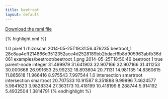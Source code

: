 ```yaml
---
title: beetroot
layout: default
---
```


[Download the rsml file](/images/examples/beetroot_1.rsml)

{% highlight xml %}
<?xml version="1.0" encoding="UTF-8"?>
<rsml xmlns:po="http://www.plantontology.org/xml-dtd/po.dtd">

  <metadata>
    <version>1.0</version>
    <unit>pixel</unit>
    <resolution>1</resolution>
    <software>rhizoscan</software>
    <user/>
    <last-modified>2014-05-25T19:31:56.476235</last-modified>
    <file-key>beetroot_1</file-key>
    <image>
      <sha256>28e8aa4eff214866d3512352ace4d2528189bb2bdacf6b8d905963abfb36d061</sha256>
      <name>examples/beetroot/beetroot_1.png</name>
      <captured>2014-05-25T18:50:46</captured>
    </image>
    <time-sequence>
      <label>beetroot</label>
      <index>1</index>
      <unified>true</unified>
    </time-sequence>
    <property-definitions>
      <property-definition>
        <label>parent-node</label>
        <type>integer</type>
      </property-definition>
    </property-definitions>
  </metadata>
  
  <scene>
    <plant id="1" label="P">
      <root id="2" label="A" po:accession="PO:0020127">
        <geometry>
          <polyline>
            <point x="467.0" y="81.5" z="0"/>
            <point x="473.0" y="105.0" z="0"/>
            <point x="482.081495458" y="148.380457038" z="0"/>
            <point x="487.0" y="191.0" z="0"/>
            <point x="493.242224536" y="217.289726334" z="0"/>
            <point x="493.69696427" y="241.74379396" z="0"/>
            <point x="494.305390768" y="292.154635039" z="0"/>
            <point x="488.751590712" y="393.300140617" z="0"/>
            <point x="475.20042319" y="494.085696483" z="0"/>
            <point x="456.0" y="596.0" z="0"/>
            <point x="434.950380967" y="668.965045665" z="0"/>
            <point x="418.585152727" y="741.451671803" z="0"/>
            <point x="406.026416722" y="815.24716102" z="0"/>
            <point x="399.422636579" y="888.523875448" z="0"/>
            <point x="399.382928716" y="960.761790901" z="0"/>
            <point x="404.851038808" y="1033.79172366" z="0"/>
            <point x="424.0" y="1180.0" z="0"/>
          </polyline>
        </geometry>
        <functions>
          <function name='diameter' domain='polyline'>
            <sample>31.499979</sample>
            <sample>31.641903</sample>
            <sample>32.907166</sample>
            <sample>32.907166</sample>
            <sample>31.411253</sample>
            <sample>30.000668</sample>
            <sample>26.991653</sample>
            <sample>25.99232</sample>
            <sample>18.893604</sample>
            <sample>20.71131</sample>
            <sample>14.981135</sample>
            <sample>14.8360615</sample>
            <sample>11.865618</sample>
            <sample>11.966416</sample>
            <sample>8.975543</sample>
            <sample>7.997544</sample>
            <sample>1.0</sample>
          </function>
        </functions>
        <annotations>
          <annotation name='Free Text'>
            <point x='499.67032' y='195.35385'/>
            <value>intersection</value>
            <software>smartroot</software>
          </annotation>
          <annotation name='Free Text'>
            <point x='463.96494' y='598.08075'/>
            <value>intersection</value>
            <software>smartroot</software>
          </annotation>
        </annotations>        
        <root id="14" label="A" po:accession="PO:0020121">
          <properties>
            <parent-node value="3"/>
          </properties>
          <geometry>
            <polyline>
              <point x="487.0" y="191.0" z="0"/>
              <point x="382.656224736" y="232.12319401" z="0"/>
              <point x="279.554469714" y="289.088656462" z="0"/>
              <point x="227.522859829" y="327.639628993" z="0"/>
              <point x="178.601717009" y="375.44093221" z="0"/>
              <point x="138.045672564" y="426.885263579" z="0"/>
              <point x="106.0" y="478.0" z="0"/>
            </polyline>
          </geometry>
          <functions>
            <function name='diameter' domain='polyline'>
              <sample>20.707533</sample>
              <sample>10.91587</sample>
              <sample>8.351888</sample>
              <sample>9.99996</sample>
              <sample>7.4624577</sample>
              <sample>5.9841623</sample>
              <sample>3.9828334</sample>
            </function>
          </functions>          
        </root>
        <root id="27" label="A" po:accession="PO:0020121">
          <properties>
            <parent-node value="9"/>
          </properties>
          <geometry>
            <polyline>
              <point x="456.0" y="596.0" z="0"/>
              <point x="486.09680018" y="612.16992136" z="0"/>
              <point x="515.519067804" y="632.715421468" z="0"/>
              <point x="571.728994944" y="686.217740442" z="0"/>
              <point x="613.521661954" y="744.727081792" z="0"/>
              <point x="629.028298111" y="773.995652423" z="0"/>
              <point x="641.0" y="802.0" z="0"/>
            </polyline>
          </geometry>
          <functions>
            <function name='diameter' domain='polyline'>
              <sample>27.363173</sample>
              <sample>10.418199</sample>
              <sample>10.418199</sample>
              <sample>8.288744</sample>
              <sample>5.914192</sample>
              <sample>5.4932504</sample>
              <sample>1.3814791</sample>
            </function>
          </functions>          
        </root>
      </root>
    </plant>
  </scene>
</rsml>
{% endhighlight %}    

